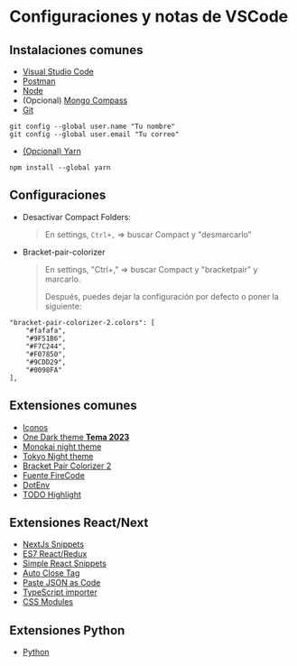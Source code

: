 # Configuraciones y notas de VSCode

## Instalaciones comunes
* [Visual Studio Code](https://code.visualstudio.com/)
* [Postman](https://www.postman.com/downloads/)
* [Node](https://nodejs.org/es/)
* (Opcional) [Mongo Compass](https://www.mongodb.com/try/download/compass)
* [Git](https://git-scm.com/)
```
git config --global user.name "Tu nombre"
git config --global user.email "Tu correo"
```
* [(Opcional) Yarn](https://yarnpkg.com/)
``` 
npm install --global yarn
```

## Configuraciones
* Desactivar Compact Folders:

    > En settings, `Ctrl+,` => buscar Compact y "desmarcarlo"

* Bracket-pair-colorizer
    > En settings, "Ctrl+," => buscar Compact y "bracketpair" y marcarlo.
    >
    > Después, puedes dejar la configuración por defecto o poner la siguiente:
```
"bracket-pair-colorizer-2.colors": [
    "#fafafa",
    "#9F51B6",
    "#F7C244",
    "#F07850",
    "#9CDD29",
    "#0098FA"
],
```

## Extensiones comunes
* [Iconos](https://marketplace.visualstudio.com/items?itemName=PKief.material-icon-theme)
* [One Dark theme **Tema 2023**](https://marketplace.visualstudio.com/items?itemName=zhuangtongfa.Material-theme)
* [Monokai night theme](https://marketplace.visualstudio.com/items?itemName=fabiospampinato.vscode-monokai-night)
* [Tokyo Night theme](https://marketplace.visualstudio.com/items?itemName=enkia.tokyo-night)
* [Bracket Pair Colorizer 2](https://marketplace.visualstudio.com/items?itemName=CoenraadS.bracket-pair-colorizer-2)
* [Fuente FireCode](https://github.com/tonsky/FiraCode)
* [DotEnv](https://marketplace.visualstudio.com/items?itemName=mikestead.dotenv)
* [TODO Highlight](https://marketplace.visualstudio.com/items?itemName=wayou.vscode-todo-highlight)

## Extensiones React/Next
* [NextJs Snippets](https://marketplace.visualstudio.com/items?itemName=willstakayama.vscode-nextjs-snippets)
* [ES7 React/Redux](https://marketplace.visualstudio.com/items?itemName=dsznajder.es7-react-js-snippets)
* [Simple React Snippets](https://marketplace.visualstudio.com/items?itemName=burkeholland.simple-react-snippets)
* [Auto Close Tag](https://marketplace.visualstudio.com/items?itemName=formulahendry.auto-close-tag)
* [Paste JSON as Code](https://marketplace.visualstudio.com/items?itemName=quicktype.quicktype)
* [TypeScript importer](https://marketplace.visualstudio.com/items?itemName=pmneo.tsimporter)
* [CSS Modules](https://marketplace.visualstudio.com/items?itemName=clinyong.vscode-css-modules)

## Extensiones Python
* [Python](https://marketplace.visualstudio.com/items?itemName=ms-python.python)


